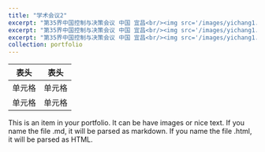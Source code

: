 ```yaml
---
title: "学术会议2"
excerpt: "第35界中国控制与决策会议 中国 宜昌<br/><img src='/images/yichang1.png'>"
excerpt: "第35界中国控制与决策会议 中国 宜昌<br/><img src='/images/yichang1.png'>"
excerpt: "第35界中国控制与决策会议 中国 宜昌<br/><img src='/images/yichang1.png'>"
collection: portfolio
---
```


|  表头   | 表头  |
|  ----  | ----  |
| 单元格  | 单元格 |
| 单元格  | 单元格 |
This is an item in your portfolio. It can be have images or nice text. If you name the file .md, it will be parsed as markdown. If you name the file .html, it will be parsed as HTML. 
